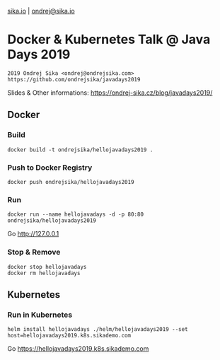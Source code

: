 [sika.io](https://sika.io) | <ondrej@sika.io>

# Docker & Kubernetes Talk @ Java Days 2019

    2019 Ondrej Sika <ondrej@ondrejsika.com>
    https://github.com/ondrejsika/javadays2019


Slides & Other informations: <https://ondrej-sika.cz/blog/javadays2019/>

## Docker

### Build

```
docker build -t ondrejsika/hellojavadays2019 .
```

### Push to Docker Registry

```
docker push ondrejsika/hellojavadays2019
```

### Run

```
docker run --name hellojavadays -d -p 80:80 ondrejsika/hellojavadays2019
```

Go <http://127.0.0.1>

### Stop & Remove

```
docker stop hellojavadays
docker rm hellojavadays
```

## Kubernetes

### Run in Kubernetes

```
helm install hellojavadays ./helm/hellojavadays2019 --set host=hellojavadays2019.k8s.sikademo.com
```

Go <https://hellojavadays2019.k8s.sikademo.com>
